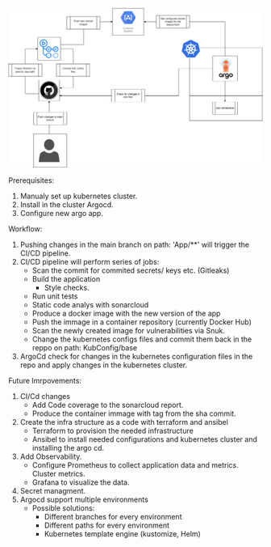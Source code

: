 
![alt text](https://github.com/Elouel/DevopsPractice/blob/main/devops%20.png)

Prerequisites: 
  1. Manualy set up kubernetes cluster.
  2. Install in the cluster Argocd.
  3. Configure new argo app.

Workflow:
  1. Pushing changes in the main branch on path: 'App/**' will trigger the CI/CD pipeline.
  2. CI/CD pipeline will perform series of jobs:
     - Scan the commit for commited secrets/ keys etc. (Gitleaks)
     - Build the application
        - Style checks.
     - Run unit tests
     - Static code analys with sonarcloud
     - Produce a docker image with the new version of the app
     - Push the immage in a container repository (currently Docker Hub)
     - Scan the newly created image for vulnerabilities via Snuk.
     - Change the kubernetes configs files and commit them back in the reppo on path: KubConfig/base
  3. ArgoCd check for changes in the kubernetes configuration files in the repo and apply changes in the kubernetes cluster.
 
 
 Future Imrpovements:
 
  1. CI/Cd changes
      - Add Code coverage to the sonarcloud report.
      - Produce the container immage with tag from the sha commit.
  3. Create the infra structure as a code with terraform and ansibel
      - Terraform to provision the needed infrastructure
      - Ansibel to install needed configurations and kubernetes cluster and installing the argo cd.
  4. Add Observability. 
      - Configure Prometheus to collect application data and metrics. Cluster metrics.
      - Grafana to visualize the data.
  5. Secret managment. 
  6. Argocd support multiple environments
      - Possible solutions:
          - Different branches for every environment
          - Different paths for every environment
          - Kubernetes template engine (kustomize, Helm)
      
